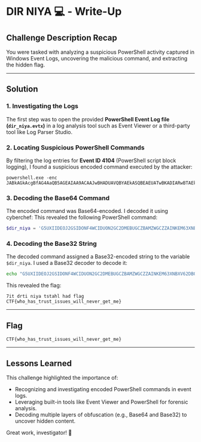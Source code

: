 # DIR NIYA 💻 - Write-Up

## Challenge Description Recap
You were tasked with analyzing a suspicious PowerShell activity captured in Windows Event Logs, uncovering the malicious command, and extracting the hidden flag.

---

## Solution

### 1. Investigating the Logs
The first step was to open the provided **PowerShell Event Log file (`dir_niya.evtx`)** in a log analysis tool such as Event Viewer or a third-party tool like Log Parser Studio.

### 2. Locating Suspicious PowerShell Commands
By filtering the log entries for **Event ID 4104** (PowerShell script block logging), I found a suspicious encoded command executed by the attacker:
```plaintext
powershell.exe -enc JABkAGkAcgBfAG4AaQB5AGEAIAA9ACAAJwBHADUAVQBYAEkASQBEAEUATwBKADIARwBTAEkARABPAE4ARgA0AFcAQwBJAEQAVQBPAE4AMgBHAEMAMgBEAE0ARQBCAFUARwBDAFoAQgBBAE0AWgBXAEcAQwBaAFoAQQBJAE4ASwBFAE0ANgAzAFgATgBCAFgAVgA2ADIARABCAE8ATgBQAFgASQA0AFQAVgBPAE4AMgBGADYAMgBMAFQATwBOADIAVwBLADQAMgA3AE8ANQBVAFcAWQAzAEMANwBOAFoAUwBYAE0AWgBMAFMATAA1AFQAVwBLADUAQwA3AE4AVgBTAFgAMgA9AD0APQAnAA
```

### 3. Decoding the Base64 Command
The encoded command was Base64-encoded. I decoded it using cyberchef:
This revealed the following PowerShell command:
```powershell
$dir_niya = 'G5UXIIDEOJ2GSIDONF4WCIDUON2GC2DMEBUGCZBAMZWGCZZAINKEM63XNBXV62DBONPXI4TVON2F62LTON2WK427O5UWY3C7NZSXMZLSL5TWK5C7NVSX2==='
```

### 4. Decoding the Base32 String
The decoded command assigned a Base32-encoded string to the variable `$dir_niya`. I used a Base32 decoder to decode it:
```bash
echo "G5UXIIDEOJ2GSIDONF4WCIDUON2GC2DMEBUGCZBAMZWGCZZAINKEM63XNBXV62DBONPXI4TVON2F62LTON2WK427O5UWY3C7NZSXMZLSL5TWK5C7NVSX2===" | base32 -d
```
This revealed the flag:
```
7it drti niya tstahl had flag CTF{who_has_trust_issues_will_never_get_me}
```

---

## Flag
`CTF{who_has_trust_issues_will_never_get_me}`

---

## Lessons Learned
This challenge highlighted the importance of:
- Recognizing and investigating encoded PowerShell commands in event logs.
- Leveraging built-in tools like Event Viewer and PowerShell for forensic analysis.
- Decoding multiple layers of obfuscation (e.g., Base64 and Base32) to uncover hidden content.

Great work, investigator! 💪
